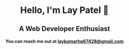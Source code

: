 <h1 align="center">Hello, I'm Lay Patel 👋</h1>
<h2 align="center">A Web Developer Enthusiast</h2>
<h4 align="center">You can reach me out at <a href="mailto:nisoojadhav@gmail.com">laykumarhp67428@gmail.com</a> <br></h4>

